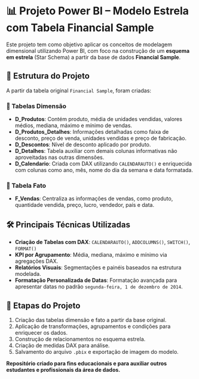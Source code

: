 # 📊 Projeto Power BI – Modelo Estrela com Tabela Financial Sample

Este projeto tem como objetivo aplicar os conceitos de modelagem dimensional utilizando Power BI, com foco na construção de um **esquema em estrela** (Star Schema) a partir da base de dados **Financial Sample**.

## 🧩 Estrutura do Projeto

A partir da tabela original `Financial Sample`, foram criadas:

### 🔷 Tabelas Dimensão

- **D_Produtos**: Contém produto, média de unidades vendidas, valores médios, mediana, máximo e mínimo de vendas.
- **D_Produtos_Detalhes**: Informações detalhadas como faixa de desconto, preço de venda, unidades vendidas e preço de fabricação.
- **D_Descontos**: Nível de desconto aplicado por produto.
- **D_Detalhes**: Tabela auxiliar com demais colunas informativas não aproveitadas nas outras dimensões.
- **D_Calendario**: Criada com DAX utilizando `CALENDARAUTO()` e enriquecida com colunas como ano, mês, nome do dia da semana e data formatada.

### 🔶 Tabela Fato

- **F_Vendas**: Centraliza as informações de vendas, como produto, quantidade vendida, preço, lucro, vendedor, país e data.

## 🛠️ Principais Técnicas Utilizadas

- **Criação de Tabelas com DAX**: `CALENDARAUTO()`, `ADDCOLUMNS()`, `SWITCH()`, `FORMAT()`
- **KPI por Agrupamento**: Média, mediana, máximo e mínimo via agregações DAX.
- **Relatórios Visuais**: Segmentações e painéis baseados na estrutura modelada.
- **Formatação Personalizada de Datas**: Formatação avançada para apresentar datas no padrão `segunda-feira, 1 de dezembro de 2014`.

## 📌 Etapas do Projeto

1. Criação das tabelas dimensão e fato a partir da base original.
2. Aplicação de transformações, agrupamentos e condições para enriquecer os dados.
3. Construção de relacionamentos no esquema estrela.
4. Criação de medidas DAX para análise.
5. Salvamento do arquivo `.pbix` e exportação de imagem do modelo.


**Repositório criado para fins educacionais e para auxiliar outros estudantes e profissionais da área de dados.**  
